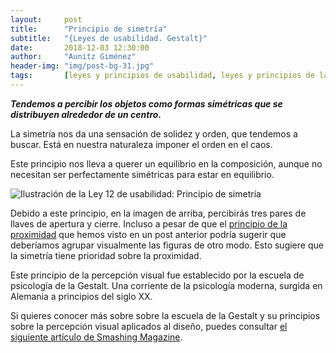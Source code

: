 ```yaml
---
layout:     post
title:      "Principio de simetría"
subtitle:   "{Leyes de usabilidad. Gestalt}"
date:       2018-12-03 12:30:00
author:     "Aunitz Giménez"
header-img: "img/post-bg-31.jpg"
tags:       [leyes y principios de usabilidad, leyes y principios de la Gestalt]
---
```


<p><em><strong>Tendemos a percibir los objetos como formas simétricas que se distribuyen alrededor de un centro.</strong></em></p>

<p>La simetría nos da una sensación de solidez y orden, que tendemos a buscar. Está en nuestra naturaleza imponer el orden en el caos.</p>

<p>Este principio nos lleva a querer un equilibrio en la composición, aunque no necesitan ser perfectamente simétricas para estar en equilibrio.</p>

<p><img src="{{ site.baseurl }}/img/ley-12-principio-de-simetria.png" alt="Ilustración de la Ley 12 de usabilidad: Principio de simetría"></p>

<p>Debido a este principio, en la imagen de arriba, percibirás tres pares de llaves de apertura y cierre. Incluso a pesar de que el <a href="{{ site.baseurl }}{% post_url 2018-01-22-ley-06-principio-de-la-proximidad %}">principio de la proximidad</a> que hemos visto en un post anterior podría sugerir que deberíamos agrupar visualmente las figuras de otro modo. Esto sugiere que la simetría tiene prioridad sobre la proximidad.</p>

<p>Este principio de la percepción visual fue establecido por la escuela de psicología de la Gestalt. Una corriente de la psicología moderna, surgida en Alemania a principios del siglo XX.</p>

<p>Si quieres conocer más sobre sobre la escuela de la Gestalt y su principios sobre la percepción visual aplicados al diseño, puedes consultar <a href="https://www.smashingmagazine.com/2014/03/design-principles-visual-perception-and-the-principles-of-gestalt/" target="_blank" rel="noopener">el siguiente artículo de Smashing Magazine</a>.</p>